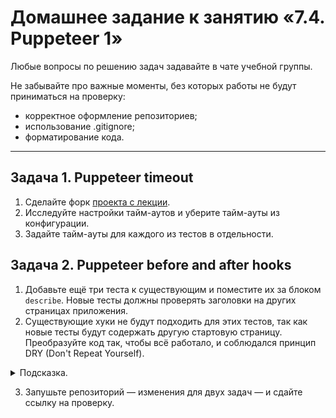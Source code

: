 # Домашнее задание к занятию «7.4. Puppeteer 1»

Любые вопросы по решению задач задавайте в чате учебной группы.

Не забывайте про важные моменты, без которых работы не будут приниматься на проверку:

- корректное оформление репозиториев;
- использование .gitignore;
- форматирование кода.

---

## Задача 1. Puppeteer timeout

1. Сделайте форк [проекта с лекции](https://github.com/netology-code/jsaqa-code/tree/main/7.4/puppeteer).
2. Исследуйте настройки тайм-аутов и уберите тайм-ауты из конфигурации.
3. Задайте тайм-ауты для каждого из тестов в отдельности.

## Задача 2. Puppeteer before and after hooks

1. Добавьте ещё три теста к существующим и поместите их за блоком `describe`.
   Новые тесты должны проверять заголовки на других страницах приложения.
2. Существующие хуки не будут подходить для этих тестов, так как новые тесты будут содержать другую стартовую страницу.
   Преобразуйте код так, чтобы всё работало, и соблюдался принцип DRY (Don't Repeat Yourself).

<details>
  <summary>Подсказка.</summary>
  
   Хуки можно использовать в разных местах и не один раз, поместив их в логические блоги, в которых они будут работать: например, внутри блока `describe`. Выше по иерархии кода они не будут действовать, так как работает стандартный принцип зоны видимости.
  
</details>

3. Запушьте репозиторий — изменения для двух задач — и сдайте ссылку на проверку.
